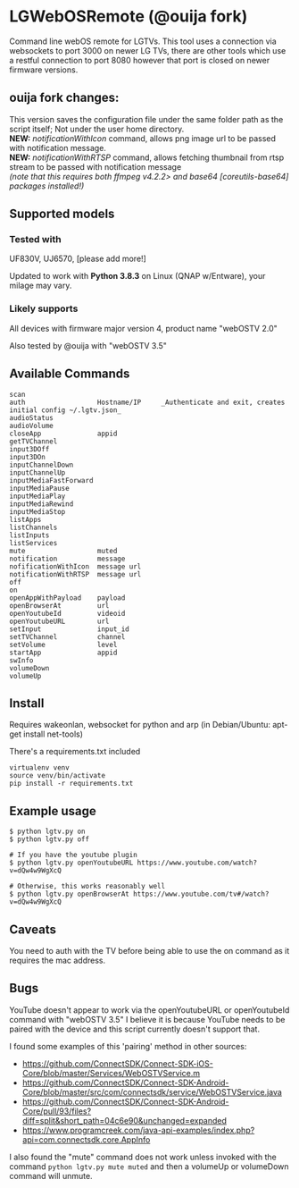 # LGWebOSRemote (@ouija fork)
Command line webOS remote for LGTVs. This tool uses a connection via websockets to port 3000 on newer LG TVs, there are other tools which use a restful connection to port 8080 however that port is closed on newer firmware versions.

## ouija fork changes: 

This version saves the configuration file under the same folder path as the script itself; Not under the user home directory.
<br>
**NEW:** *notificationWithIcon* command, allows png image url to be passed with notification message.<br>
**NEW:** *notificationWithRTSP* command, allows fetching thumbnail from rtsp stream to be passed with notification message<br>
       _(note that this requires both ffmpeg v4.2.2> and base64 [coreutils-base64] packages installed!)_

## Supported models

### Tested with

UF830V, UJ6570, [please add more!]

Updated to work with **Python 3.8.3** on Linux (QNAP w/Entware), your milage may vary.

### Likely supports

All devices with firmware major version 4, product name "webOSTV 2.0"

Also tested by @ouija with "webOSTV 3.5"

## Available Commands
    scan
    auth                  Hostname/IP     _Authenticate and exit, creates initial config ~/.lgtv.json_
    audioStatus           
    audioVolume           
    closeApp              appid
    getTVChannel          
    input3DOff            
    input3DOn             
    inputChannelDown      
    inputChannelUp        
    inputMediaFastForward  
    inputMediaPause       
    inputMediaPlay        
    inputMediaRewind      
    inputMediaStop        
    listApps              
    listChannels          
    listInputs            
    listServices          
    mute                  muted
    notification          message
    nofificationWithIcon  message url
    notificationWithRTSP  message url
    off                   
    on                    
    openAppWithPayload    payload
    openBrowserAt         url
    openYoutubeId         videoid
    openYoutubeURL        url
    setInput              input_id
    setTVChannel          channel
    setVolume             level
    startApp              appid
    swInfo                
    volumeDown            
    volumeUp

## Install

Requires wakeonlan, websocket for python and arp (in Debian/Ubuntu: apt-get install net-tools)

There's a requirements.txt included

    virtualenv venv
    source venv/bin/activate
    pip install -r requirements.txt

## Example usage

    $ python lgtv.py on
    $ python lgtv.py off

    # If you have the youtube plugin
    $ python lgtv.py openYoutubeURL https://www.youtube.com/watch?v=dQw4w9WgXcQ

    # Otherwise, this works reasonably well
    $ python lgtv.py openBrowserAt https://www.youtube.com/tv#/watch?v=dQw4w9WgXcQ

## Caveats

You need to auth with the TV before being able to use the on command as it requires the mac address.

## Bugs

YouTube doesn't appear to work via the openYoutubeURL or openYoutubeId command with "webOSTV 3.5"
I believe it is because YouTube needs to be paired with the device and this script currently doesn't support that.

I found some examples of this 'pairing' method in other sources:

- https://github.com/ConnectSDK/Connect-SDK-iOS-Core/blob/master/Services/WebOSTVService.m
- https://github.com/ConnectSDK/Connect-SDK-Android-Core/blob/master/src/com/connectsdk/service/WebOSTVService.java
- https://github.com/ConnectSDK/Connect-SDK-Android-Core/pull/93/files?diff=split&short_path=04c6e90&unchanged=expanded
- https://www.programcreek.com/java-api-examples/index.php?api=com.connectsdk.core.AppInfo

I also found the "mute" command does not work unless invoked with the command `python lgtv.py mute muted` and then a volumeUp or volumeDown command will unmute.
